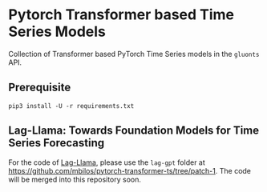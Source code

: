 # Pytorch Transformer based Time Series Models

Collection of Transformer based PyTorch Time Series models in the `gluonts` API. 

## Prerequisite

```shell
pip3 install -U -r requirements.txt
```

## Lag-Llama: Towards Foundation Models for Time Series Forecasting 

For the code of [Lag-Llama](https://arxiv.org/abs/2310.08278), please use the `lag-gpt` folder at https://github.com/mbilos/pytorch-transformer-ts/tree/patch-1. The code will be merged into this repository soon. 
